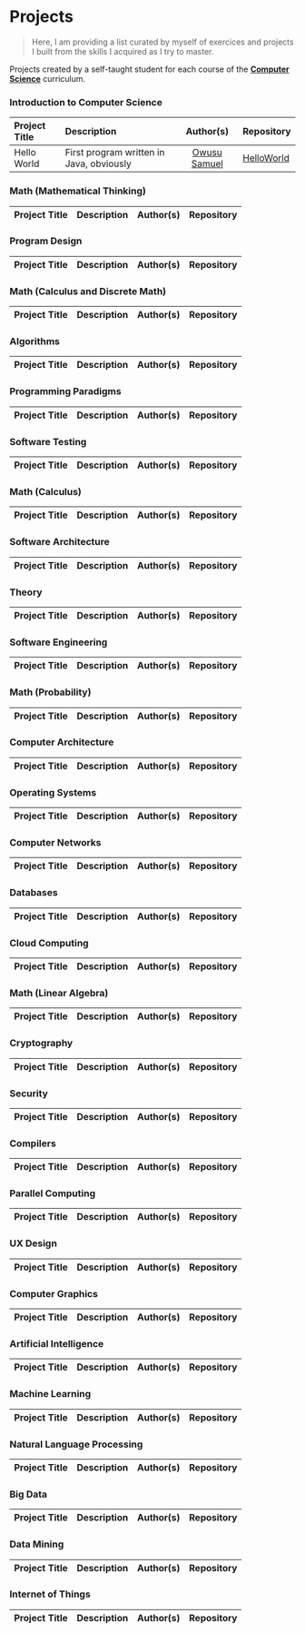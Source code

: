 # Projects

>Here, I am providing a list curated by myself of exercices and projects I built from the skills I acquired as I try to master.

Projects created by a self-taught student for each course of the [**Computer Science**](https://github.com/real-gobs/computer-science) curriculum.

### Introduction to Computer Science

Project Title | Description | Author(s) | Repository
:-- | :-- | :--: | :--
Hello World | First program written in Java, obviously | [Owusu Samuel](https://github.com/real-gobs) | [HelloWorld](https://github.com/real-gobs/HelloWorld)

### Math (Mathematical Thinking)

Project Title | Description | Author(s) | Repository
:-- | :-- | :--: | :--

### Program Design

Project Title | Description | Author(s) | Repository
:-- | :-- | :--: | :--

### Math (Calculus and Discrete Math)

Project Title | Description | Author(s) | Repository
:-- | :-- | :--: | :--

### Algorithms

Project Title | Description | Author(s) | Repository
:-- | :-- | :--: | :--

### Programming Paradigms

Project Title | Description | Author(s) | Repository
:-- | :-- | :--: | :--

### Software Testing

Project Title | Description | Author(s) | Repository
:-- | :-- | :--: | :--

### Math (Calculus)

Project Title | Description | Author(s) | Repository
:-- | :-- | :--: | :--

### Software Architecture

Project Title | Description | Author(s) | Repository
:-- | :-- | :--: | :--

### Theory

Project Title | Description | Author(s) | Repository
:-- | :-- | :--: | :--

### Software Engineering

Project Title | Description | Author(s) | Repository
:-- | :-- | :--: | :--

### Math (Probability)

Project Title | Description | Author(s) | Repository
:-- | :-- | :--: | :--

### Computer Architecture

Project Title | Description | Author(s) | Repository
:-- | :-- | :--: | :--

### Operating Systems

Project Title | Description | Author(s) | Repository
:-- | :-- | :--: | :--

### Computer Networks

Project Title | Description | Author(s) | Repository
:-- | :-- | :--: | :--

### Databases

Project Title | Description | Author(s) | Repository
:-- | :-- | :--: | :--

### Cloud Computing

Project Title | Description | Author(s) | Repository
:-- | :-- | :--: | :--

### Math (Linear Algebra)

Project Title | Description | Author(s) | Repository
:-- | :-- | :--: | :--

### Cryptography

Project Title | Description | Author(s) | Repository
:-- | :-- | :--: | :--

### Security

Project Title | Description | Author(s) | Repository
:-- | :-- | :--: | :--

### Compilers

Project Title | Description | Author(s) | Repository
:-- | :-- | :--: | :--

### Parallel Computing

Project Title | Description | Author(s) | Repository
:-- | :-- | :--: | :--

### UX Design

Project Title | Description | Author(s) | Repository
:-- | :-- | :--: | :--

### Computer Graphics

Project Title | Description | Author(s) | Repository
:-- | :-- | :--: | :--

### Artificial Intelligence

Project Title | Description | Author(s) | Repository
:-- | :-- | :--: | :--

### Machine Learning

Project Title | Description | Author(s) | Repository
:-- | :-- | :--: | :--

### Natural Language Processing

Project Title | Description | Author(s) | Repository
:-- | :-- | :--: | :--

### Big Data

Project Title | Description | Author(s) | Repository
:-- | :-- | :--: | :--

### Data Mining

Project Title | Description | Author(s) | Repository
:-- | :-- | :--: | :--

### Internet of Things

Project Title | Description | Author(s) | Repository
:-- | :-- | :--: | :--

